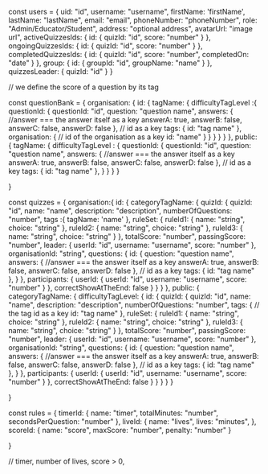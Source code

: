 const users = {
    uid: "id",
    username: "username",
    firstName: 'firstName',
    lastName: "lastName",
    email: "email",
    phoneNumber: "phoneNumber",
    role: "Admin/Educator/Student",
    address: "optional address",
    avatarUrl: "image url",
    activeQuizzesIds: {
        id: {
            quizId: "id",
            score: "number"
        }
    },
    ongoingQuizzesIds: {
        id:  {
            quizId: "id",
            score: "number"
        }
    },
    completedQuizzesIds: {
        id:  {
            quizId: "id",
            score: "number",
            completedOn: "date"
        }
    },
    group: {
        id: {
            groupId: "id",
            groupName: "name"
        }
    },
    quizzesLeader: {
        quizId: "id"
    }
}

// we define the score of a question by its tag

const questionBank = {
    organisation: {
        id: {
           tagName: {
                difficultyTagLevel :{
                    questionId: {
                        questionId: "id",
                        question: "question name",
                        answers: {
                            //answer === the answer itself as a key
                            answerA: true,
                            answerB: false,
                            answerC: false,
                            answerD: false
                        },
                        // id as a key
                        tags: {
                            id: "tag name"
                        },
                        organisation: {
                            // id of the organisation as a key
                            id: "name"
                        }
                    }
                }
           }
        }
    },
    public: {
        tagName: {
            difficultyTagLevel : {
                questionId: {
                    questionId: "id",
                    question: "question name",
                    answers: {
                        //answer === the answer itself as a key
                        answerA: true,
                        answerB: false,
                        answerC: false,
                        answerD: false
                    },
                    // id as a key
                    tags: {
                        id: "tag name"
                    },
                }
        }
        }
    }

}

const quizzes = {
    organisation:{
        id: {
            categoryTagName: {
                quizId: {
                    quizId: "id",
                    name: "name",
                    description: "description",
                    numberOfQuestions: "number",
                    tags :{ 
                        tagName: 'name'
                    },
                    ruleSet: {
                        ruleId1: {
                            name: "string",
                            choice: "string"
                        },
                        ruleId2: {
                            name: "string",
                            choice: "string"
                        },
                        ruleId3: {
                            name: "string",
                            choice: "string"
                        }
                    },
                    totalScore: "number",
                    passingScore: "number",
                    leader: {
                        userId: "id",
                        username: "username",
                        score: "number"
                    },
                    organisationId: "string",
                    questions: {
                        id: {
                            question: "question name",
                            answers: {
                                //answer === the answer itself as a key
                                answerA: true,
                                answerB: false,
                                answerC: false,
                                answerD: false
                            },
                            // id as a key
                            tags: {
                                id: "tag name"
                            },
                        }
                    },
                    participants: {
                        userId: {
                            userId: "id",
                            username: "username",
                            score: "number"
                        }
                    },
                    correctShowAtTheEnd: false
                }
            }
        }
    },
    public: {
        categoryTagName: {
            difficultyTagLevel: {
                id: {
                    quizId: {
                        quizId: "id",
                        name: "name",
                        description: "description",
                        numberOfQuestions: "number",
                        tags: {
                            // the tag id as a key
                            id: "tag name"
                        },
                        ruleSet: {
                            ruleId1: {
                                name: "string",
                                choice: "string"
                            },
                            ruleId2: {
                                name: "string",
                                choice: "string"
                            },
                            ruleId3: {
                                name: "string",
                                choice: "string"
                            }
                        },
                        totalScore: "number",
                        passingScore: "number",
                        leader: {
                            userId: "id",
                            username: "username",
                            score: "number"
                        },
                        organisationId: "string",
                        questions: {
                            id: {
                                question: "question name",
                                answers: {
                                    //answer === the answer itself as a key
                                    answerA: true,
                                    answerB: false,
                                    answerC: false,
                                    answerD: false
                                },
                                // id as a key
                                tags: {
                                    id: "tag name"
                                },
                            }
                        },
                        participants: {
                            userId: {
                                userId: "id",
                                username: "username",
                                score: "number"
                            }
                        },
                        correctShowAtTheEnd: false
                    }
                }
            }
        }
    }

}

const rules = {
    timerId: {
        name: "timer",
        totalMinutes: "number",
        secondsPerQuestion: "number"
    },
    liveId: {
        name: "lives",
        lives: "minutes",
    },
    scoreId: {
        name: "score",
        maxScore: "number",
        penalty: "number"
    }

}

// timer, number of lives, score > 0,
